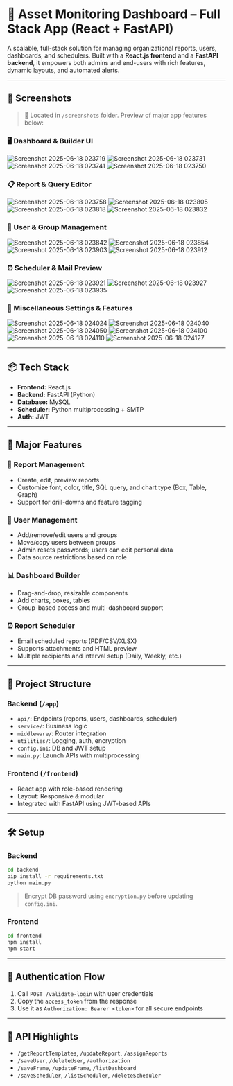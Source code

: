 # 🚀 Asset Monitoring Dashboard – Full Stack App (React + FastAPI)

A scalable, full-stack solution for managing organizational reports, users, dashboards, and schedulers. Built with a **React.js frontend** and a **FastAPI backend**, it empowers both admins and end-users with rich features, dynamic layouts, and automated alerts.

---

## 📸 Screenshots

> 📂 Located in `/screenshots` folder. Preview of major app features below:

### 🖥️ Dashboard & Builder UI

![Screenshot 2025-06-18 023719](./screenshots/Screenshot%202025-06-18%20023719.png)
![Screenshot 2025-06-18 023731](./screenshots/Screenshot%202025-06-18%20023731.png)
![Screenshot 2025-06-18 023741](./screenshots/Screenshot%202025-06-18%20023741.png)
![Screenshot 2025-06-18 023750](./screenshots/Screenshot%202025-06-18%20023750.png)

### 📋 Report & Query Editor

![Screenshot 2025-06-18 023758](./screenshots/Screenshot%202025-06-18%20023758.png)
![Screenshot 2025-06-18 023805](./screenshots/Screenshot%202025-06-18%20023805.png)
![Screenshot 2025-06-18 023818](./screenshots/Screenshot%202025-06-18%20023818.png)
![Screenshot 2025-06-18 023832](./screenshots/Screenshot%202025-06-18%20023832.png)

### 👥 User & Group Management

![Screenshot 2025-06-18 023842](./screenshots/Screenshot%202025-06-18%20023842.png)
![Screenshot 2025-06-18 023854](./screenshots/Screenshot%202025-06-18%20023854.png)
![Screenshot 2025-06-18 023903](./screenshots/Screenshot%202025-06-18%20023903.png)
![Screenshot 2025-06-18 023912](./screenshots/Screenshot%202025-06-18%20023912.png)

### ⏰ Scheduler & Mail Preview

![Screenshot 2025-06-18 023921](./screenshots/Screenshot%202025-06-18%20023921.png)
![Screenshot 2025-06-18 023927](./screenshots/Screenshot%202025-06-18%20023927.png)
![Screenshot 2025-06-18 023935](./screenshots/Screenshot%202025-06-18%20023935.png)

### 🔧 Miscellaneous Settings & Features

![Screenshot 2025-06-18 024024](./screenshots/Screenshot%202025-06-18%20024024.png)
![Screenshot 2025-06-18 024040](./screenshots/Screenshot%202025-06-18%20024040.png)
![Screenshot 2025-06-18 024050](./screenshots/Screenshot%202025-06-18%20024050.png)
![Screenshot 2025-06-18 024100](./screenshots/Screenshot%202025-06-18%20024100.png)
![Screenshot 2025-06-18 024110](./screenshots/Screenshot%202025-06-18%20024110.png)
![Screenshot 2025-06-18 024127](./screenshots/Screenshot%202025-06-18%20024127.png)

---

## 📦 Tech Stack

- **Frontend:** React.js
- **Backend:** FastAPI (Python)
- **Database:** MySQL
- **Scheduler:** Python multiprocessing + SMTP
- **Auth:** JWT

---

## 🧩 Major Features

### 📝 Report Management
- Create, edit, preview reports
- Customize font, color, title, SQL query, and chart type (Box, Table, Graph)
- Support for drill-downs and feature tagging

### 👥 User Management
- Add/remove/edit users and groups
- Move/copy users between groups
- Admin resets passwords; users can edit personal data
- Data source restrictions based on role

### 📊 Dashboard Builder
- Drag-and-drop, resizable components
- Add charts, boxes, tables
- Group-based access and multi-dashboard support

### ⏰ Report Scheduler
- Email scheduled reports (PDF/CSV/XLSX)
- Supports attachments and HTML preview
- Multiple recipients and interval setup (Daily, Weekly, etc.)

---

## 📁 Project Structure

### Backend (`/app`)
- `api/`: Endpoints (reports, users, dashboards, scheduler)
- `service/`: Business logic
- `middleware/`: Router integration
- `utilities/`: Logging, auth, encryption
- `config.ini`: DB and JWT setup
- `main.py`: Launch APIs with multiprocessing

### Frontend (`/frontend`)
- React app with role-based rendering
- Layout: Responsive & modular
- Integrated with FastAPI using JWT-based APIs

---

## 🛠️ Setup

### Backend
```bash
cd backend
pip install -r requirements.txt
python main.py
````

> Encrypt DB password using `encryption.py` before updating `config.ini`.

### Frontend

```bash
cd frontend
npm install
npm start
```

---

## 🔐 Authentication Flow

1. Call `POST /validate-login` with user credentials
2. Copy the `access_token` from the response
3. Use it as `Authorization: Bearer <token>` for all secure endpoints

---

## 🧪 API Highlights

* `/getReportTemplates`, `/updateReport`, `/assignReports`
* `/saveUser`, `/deleteUser`, `/authorization`
* `/saveFrame`, `/updateFrame`, `/listDashboard`
* `/saveScheduler`, `/listScheduler`, `/deleteScheduler`


